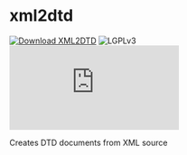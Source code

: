 # xml2dtd
[![Download XML2DTD](https://img.shields.io/sourceforge/dt/xml2dtd.svg)](https://sourceforge.net/projects/xml2dtd/files/latest/download)
![LGPLv3](https://img.shields.io/badge/Licence-LGPLv3-green.svg)
[![Download XML2DTD](https://sourceforge.net/sflogo.php?type=10&group_id=319150)](https://sourceforge.net/p/xml2dtd/)

Creates DTD documents from XML source
